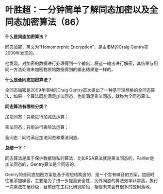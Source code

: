 # 叶胜超：一分钟简单了解同态加密以及全同态加密算法（86）

**什么是同态加密算法？**



同态加密，英文为“Homomorphic Encryption”，是由IBM的Craig Gentry在2009年发现的。



他发现，对加密的数据进行处理得到一个输出，将这一输出进行解密，其结果与用同一方法处理未加密物原始数据得到的输出结果是一样的。



**什么是全同态加密算法？**



全同态加密是2009年IBM的Craig Gentry首次提出了一种基于理想格的全同态算法，如果一个算法既能满足加法同态，也能满足乘法同态，就称为全同态算法。



**同态算法有哪些分类？**



加法同态：只能进行加减法运算；



乘法同态：只能进行乘除法运算；



全同态：同时满足加法同态和乘法同态。



**总结一下：**



同态算法是属于保护数据隐私的算法，比如RSA算法就是乘法同态的，Paillier是加法同态的，Gentry算法是全同态的。



Gentry的全同态加密方案是基于理想格构造的，是一个含有噪音的方案，加密时往里添加噪音，主要是为了进一步提高安全性，另外同态的算法效率非常高，执行一次乘法在毫秒级，目前还在工程化研究阶段，相信未来会有很多的应用落地。
